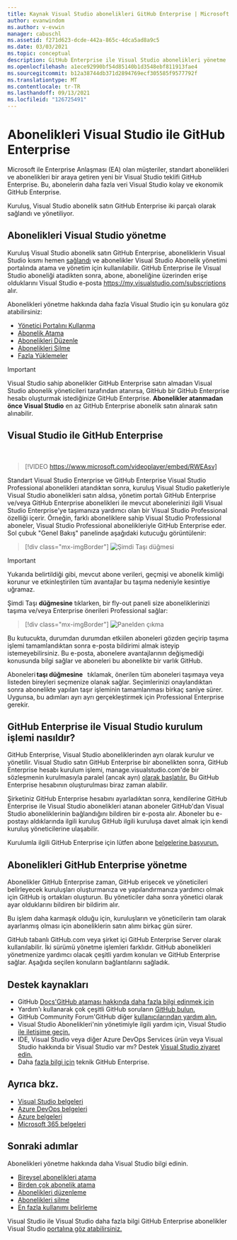 ```yaml
---
title: Kaynak Visual Studio abonelikleri GitHub Enterprise | Microsoft Docs
author: evanwindom
ms.author: v-evwin
manager: cabuschl
ms.assetid: f271d623-dcde-442a-865c-4dca5ad8a9c5
ms.date: 03/03/2021
ms.topic: conceptual
description: GitHub Enterprise ile Visual Studio abonelikleri yönetme
ms.openlocfilehash: a1ece92990bf54d85140b1d3548ebf811913fae4
ms.sourcegitcommit: b12a38744db371d2894769ecf305585f9577792f
ms.translationtype: MT
ms.contentlocale: tr-TR
ms.lasthandoff: 09/13/2021
ms.locfileid: "126725491"
---
```

# <a name="manage-visual-studio-subscriptions-with-github-enterprise"></a>Abonelikleri Visual Studio ile GitHub Enterprise
Microsoft ile Enterprise Anlaşması (EA) olan müşteriler, standart abonelikleri ve abonelikleri bir araya getiren yeni bir Visual Studio teklifi GitHub Enterprise. Bu, abonelerin daha fazla veri Visual Studio kolay ve ekonomik GitHub Enterprise. 

Kuruluş, Visual Studio abonelik satın GitHub Enterprise iki parçalı olarak sağlandı ve yönetiliyor.

## <a name="manage-visual-studio-subscriptions"></a>Abonelikleri Visual Studio yönetme
Kuruluş Visual Studio abonelik satın GitHub Enterprise, aboneliklerin Visual Studio kısmı hemen [sağlandı](https://manage.visualstudio.com) ve abonelikler Visual Studio Abonelik yönetimi portalında atama ve yönetim için kullanılabilir. GitHub Enterprise ile Visual Studio aboneliği atadikten sonra, abone, aboneliğine üzerinden erişe olduklarını Visual Studio e-posta <https://my.visualstudio.com/subscriptions> alır.

Abonelikleri yönetme hakkında daha fazla Visual Studio için şu konulara göz atabilirsiniz:
- [Yönetici Portalını Kullanma](using-admin-portal.md)
- [Abonelik Atama](assign-license.md)
- [Abonelikleri Düzenle](edit-license.md)
- [Abonelikleri Silme](delete-license.md)
- [Fazla Yüklemeler](handle-overclaimed-license.md)

> [!Important]
> Visual Studio sahip abonelikler GitHub Enterprise satın almadan Visual Studio abonelik yöneticileri tarafından atanırsa, GitHub bir GitHub Enterprise hesabı oluşturmak istediğinize GitHub Enterprise.  **Abonelikler atanmadan önce Visual Studio** en az GitHub Enterprise abonelik satın alınarak satın alınabilir.

## <a name="moving-to-visual-studio-with-github-enterprise"></a>Visual Studio ile GitHub Enterprise
</br>

> [!VIDEO https://www.microsoft.com/videoplayer/embed/RWEAsv]

Standart Visual Studio Enterprise ve GitHub Enterprise Visual Studio Professional abonelikleri atandıktan sonra, kuruluş Visual Studio paketleriyle Visual Studio abonelikleri satın aldısa, yönetim portalı GitHub Enterprise ve/veya GitHub Enterprise abonelikleri ile mevcut abonelerinizi ilgili Visual Studio Enterprise'ye taşımanıza yardımcı olan bir Visual Studio Professional özelliği içerir.  Örneğin, farklı aboneliklere sahip Visual Studio Professional aboneler, Visual Studio Professional abonelikleriyle GitHub Enterprise eder. Sol çubuk "Genel Bakış" panelinde aşağıdaki kutucuğu görüntülenir:

   > [!div class="mx-imgBorder"]
   > ![Şimdi Taşı düğmesi](_img/assign-github/move-now.png "Abonelikleri abonelikleri Visual Studio'a yükseltmek için 'Şimdi Taşı GitHub Enterprise tıklayın")

> [!IMPORTANT]
> Yukarıda belirtildiği gibi, mevcut abone verileri, geçmişi ve abonelik kimliği korunur ve etkinleştirilen tüm avantajlar bu taşıma nedeniyle kesintiye uğramaz.  


Şimdi Taşı **düğmesine** tıklarken, bir fly-out paneli size aboneliklerinizi taşıma ve/veya Enterprise önerileri Professional sağlar:

   > [!div class="mx-imgBorder"]
   > ![Panelden çıkma](_img/assign-github/fly-out.png)

Bu kutucukta, durumdan durumdan etkiilen aboneleri gözden geçirip taşıma işlemi tamamlandıktan sonra e-posta bildirimi almak isteyip istemeyebilirsiniz.  Bu e-posta, abonelere avantajlarının değişmediği konusunda bilgi sağlar ve aboneleri bu abonelikte bir varlık GitHub.  

Aboneleri **taşı düğmesine**   tıklamak, önerilen tüm aboneleri taşımaya veya listeden bireyleri seçmenize olanak sağlar.  Seçimlerinizi onaylandıktan sonra abonelikte yapılan taşır işleminin tamamlanması birkaç saniye sürer. Uygunsa, bu adımları ayrı ayrı gerçekleştirmek için Professional Enterprise gerekir.  

## <a name="what-is-the-visual-studio-with-github-enterprise-setup-process"></a>GitHub Enterprise ile Visual Studio kurulum işlemi nasıldır?
GitHub Enterprise, Visual Studio aboneliklerinden ayrı olarak kurulur ve yönetilir. Visual Studio satın GitHub Enterprise bir abonelikten sonra, GitHub Enterprise hesabı kurulum işlemi, manage.visualstudio.com'de bir sözleşmenin kurulmasıyla paralel (ancak ayrı) [olarak başlatılır.](https://manage.visualstudio.com) Bu GitHub Enterprise hesabının oluşturulması biraz zaman alabilir. 

Şirketiniz GitHub Enterprise hesabını ayarladıktan sonra, kendilerine GitHub Enterprise ile Visual Studio abonelikleri atanan aboneler GitHub'dan Visual Studio aboneliklerinin bağlandığını bildiren bir e-posta alır. Aboneler bu e-postayı aldıklarında ilgili kuruluş GitHub ilgili kuruluşa davet almak için kendi kuruluş yöneticilerine ulaşabilir.

Kurulumla ilgili GitHub Enterprise için lütfen abone [belgelerine başvurun.](access-github.md)   

## <a name="manage-github-enterprise-subscriptions"></a>Abonelikleri GitHub Enterprise yönetme
Abonelikler GitHub Enterprise zaman, GitHub erişecek ve yöneticileri belirleyecek kuruluşları oluşturmanıza ve yapılandırmanıza yardımcı olmak için GitHub iş ortakları oluşturun.  Bu yöneticiler daha sonra yönetici olarak ayar olduklarını bildiren bir bildirim alır.  

Bu işlem daha karmaşık olduğu için, kuruluşların ve yöneticilerin tam olarak ayarlanmış olması için aboneliklerin satın alımı birkaç gün sürer.

GitHub tabanlı GitHub.com veya şirket içi GitHub Enterprise Server olarak kullanılabilir.  İki sürümü yönetme işlemleri farklıdır.  GitHub abonelikleri yönetmenize yardımcı olacak çeşitli yardım konuları ve GitHub Enterprise sağlar.  Aşağıda seçilen konuların bağlantılarını sağladık.  

## <a name="support-resources"></a>Destek kaynakları
- GitHub [Docs'GitHub ataması hakkında daha fazla bilgi edinmek için](https://docs.github.com/en/github/setting-up-and-managing-your-enterprise-account/managing-licenses-for-the-github-enterprise-and-visual-studio-bundle)
- Yardım'ı kullanarak çok çeşitli GitHub soruların [GitHub bulun.](https://help.github.com/en)
- GitHub Community Forum'GitHub diğer [kullanıcılarından yardım alın.](https://github.community/)
- Visual Studio Abonelikleri'nin yönetimiyle ilgili yardım için, Visual Studio [ile iletişime geçin.](https://aka.ms/vsadminhelp)
- IDE, Visual Studio veya diğer Azure DevOps Services ürün veya Visual Studio hakkında bir Visual Studio var mı?  Destek [Visual Studio ziyaret edin.](https://visualstudio.microsoft.com/support/)
- Daha [fazla bilgi için](https://support.microsoft.com/supportforbusiness/productselection?sapId=b77fe80f-5417-80bd-4b2a-275cf0018c24) teknik GitHub Enterprise.   

## <a name="see-also"></a>Ayrıca bkz.
- [Visual Studio belgeleri](/visualstudio/)
- [Azure DevOps belgeleri](/azure/devops/)
- [Azure belgeleri](/azure/)
- [Microsoft 365 belgeleri](/microsoft-365/)

## <a name="next-steps"></a>Sonraki adımlar
Abonelikleri yönetme hakkında daha Visual Studio bilgi edinin.
- [Bireysel abonelikleri atama](assign-license.md)
- [Birden çok abonelik atama](assign-license-bulk.md)
- [Abonelikleri düzenleme](edit-license.md)
- [Abonelikleri silme](delete-license.md)
- [En fazla kullanımı belirleme](maximum-usage.md)

Visual Studio ile Visual Studio daha fazla bilgi GitHub Enterprise abonelikler Visual Studio [portalına göz atabilirsiniz.](https://visualstudio.microsoft.com/subscriptions-administration/)